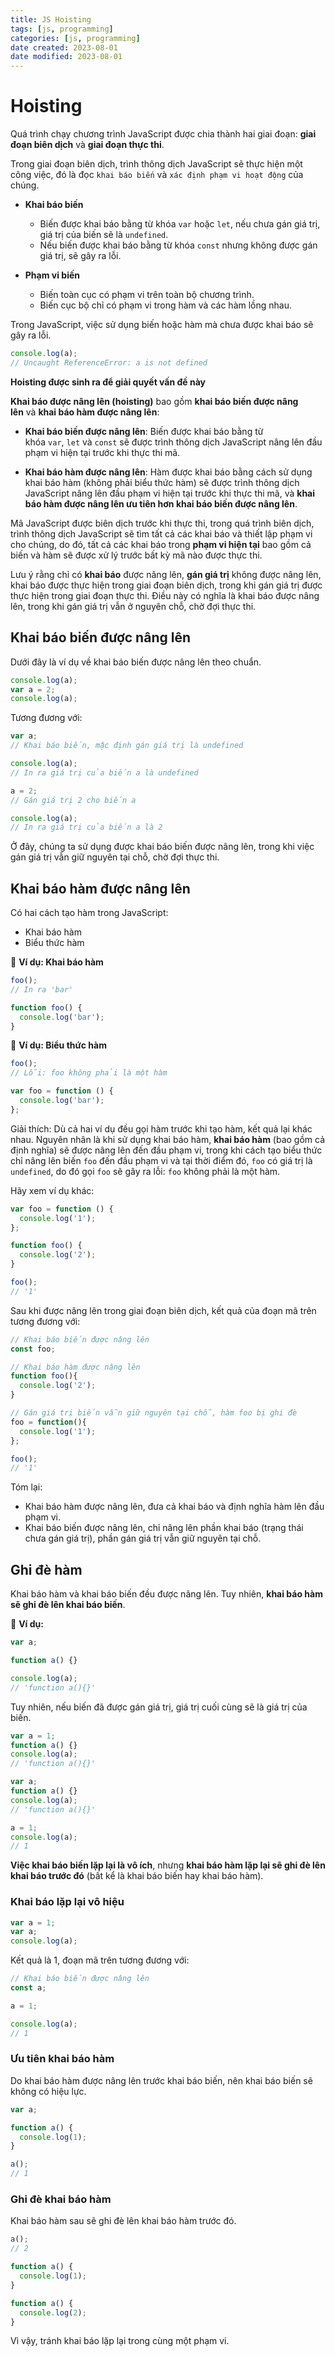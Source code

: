 ```yaml
---
title: JS Hoisting
tags: [js, programming]
categories: [js, programming]
date created: 2023-08-01
date modified: 2023-08-01
---
```


# Hoisting

Quá trình chạy chương trình JavaScript được chia thành hai giai đoạn: **giai đoạn biên dịch** và **giai đoạn thực thi**.

Trong giai đoạn biên dịch, trình thông dịch JavaScript sẽ thực hiện một công việc, đó là đọc `khai báo biến` và `xác định phạm vi hoạt động` của chúng.

- **Khai báo biến**
    
    - Biến được khai báo bằng từ khóa `var` hoặc `let`, nếu chưa gán giá trị, giá trị của biến sẽ là `undefined`.
    - Nếu biến được khai báo bằng từ khóa `const` nhưng không được gán giá trị, sẽ gây ra lỗi.
- **Phạm vi biến**
    
    - Biến toàn cục có phạm vi trên toàn bộ chương trình.
    - Biến cục bộ chỉ có phạm vi trong hàm và các hàm lồng nhau.

Trong JavaScript, việc sử dụng biến hoặc hàm mà chưa được khai báo sẽ gây ra lỗi.

```js
console.log(a);
// Uncaught ReferenceError: a is not defined
```

**Hoisting được sinh ra để giải quyết vấn đề này**

**Khai báo được nâng lên (hoisting)** bao gồm **khai báo biến được nâng lên** và **khai báo hàm được nâng lên**:

- **Khai báo biến được nâng lên**: Biến được khai báo bằng từ khóa `var`, `let` và `const` sẽ được trình thông dịch JavaScript nâng lên đầu phạm vi hiện tại trước khi thực thi mã.
    
- **Khai báo hàm được nâng lên**: Hàm được khai báo bằng cách sử dụng khai báo hàm (không phải biểu thức hàm) sẽ được trình thông dịch JavaScript nâng lên đầu phạm vi hiện tại trước khi thực thi mã, và **khai báo hàm được nâng lên ưu tiên hơn khai báo biến được nâng lên**.

Mã JavaScript được biên dịch trước khi thực thi, trong quá trình biên dịch, trình thông dịch JavaScript sẽ tìm tất cả các khai báo và thiết lập phạm vi cho chúng, do đó, tất cả các khai báo trong **phạm vi hiện tại** bao gồm cả biến và hàm sẽ được xử lý trước bất kỳ mã nào được thực thi.

Lưu ý rằng chỉ có **khai báo** được nâng lên, **gán giá trị** không được nâng lên, khai báo được thực hiện trong giai đoạn biên dịch, trong khi gán giá trị được thực hiện trong giai đoạn thực thi. Điều này có nghĩa là khai báo được nâng lên, trong khi gán giá trị vẫn ở nguyên chỗ, chờ đợi thực thi.

## Khai báo biến được nâng lên

Dưới đây là ví dụ về khai báo biến được nâng lên theo chuẩn.

```js
console.log(a);
var a = 2;
console.log(a);
```

Tương đương với:

```js
var a;
// Khai báo biến, mặc định gán giá trị là undefined

console.log(a);
// In ra giá trị của biến a là undefined

a = 2;
// Gán giá trị 2 cho biến a

console.log(a);
// In ra giá trị của biến a là 2
```

Ở đây, chúng ta sử dụng được khai báo biến được nâng lên, trong khi việc gán giá trị vẫn giữ nguyên tại chỗ, chờ đợi thực thi.

## Khai báo hàm được nâng lên

Có hai cách tạo hàm trong JavaScript:

- Khai báo hàm
- Biểu thức hàm

🌰 **Ví dụ: Khai báo hàm**

```js
foo();
// In ra 'bar'

function foo() {
  console.log('bar');
}
```

🌰 **Ví dụ: Biểu thức hàm**

```js
foo();
// Lỗi: foo không phải là một hàm

var foo = function () {
  console.log('bar');
};
```

Giải thích: Dù cả hai ví dụ đều gọi hàm trước khi tạo hàm, kết quả lại khác nhau. Nguyên nhân là khi sử dụng khai báo hàm, **khai báo hàm** (bao gồm cả định nghĩa) sẽ được nâng lên đến đầu phạm vi, trong khi cách tạo biểu thức chỉ nâng lên biến `foo` đến đầu phạm vi và tại thời điểm đó, `foo` có giá trị là `undefined`, do đó gọi `foo` sẽ gây ra lỗi: `foo` không phải là một hàm.

Hãy xem ví dụ khác:

```js
var foo = function () {
  console.log('1');
};

function foo() {
  console.log('2');
}

foo();
// '1'
```

Sau khi được nâng lên trong giai đoạn biên dịch, kết quả của đoạn mã trên tương đương với:

```js
// Khai báo biến được nâng lên
const foo;

// Khai báo hàm được nâng lên
function foo(){
  console.log('2');
}

// Gán giá trị biến vẫn giữ nguyên tại chỗ, hàm foo bị ghi đè
foo = function(){
  console.log('1');
};

foo();
// '1'
```

Tóm lại:

- Khai báo hàm được nâng lên, đưa cả khai báo và định nghĩa hàm lên đầu phạm vi.
- Khai báo biến được nâng lên, chỉ nâng lên phần khai báo (trạng thái chưa gán giá trị), phần gán giá trị vẫn giữ nguyên tại chỗ.

## Ghi đè hàm

Khai báo hàm và khai báo biến đều được nâng lên. Tuy nhiên, **khai báo hàm sẽ ghi đè lên khai báo biến**.

🌰 **Ví dụ:**

```js
var a;

function a() {}

console.log(a);
// 'function a(){}'
```

Tuy nhiên, nếu biến đã được gán giá trị, giá trị cuối cùng sẽ là giá trị của biến.

```js
var a = 1;
function a() {}
console.log(a);
// 'function a(){}'

var a;
function a() {}
console.log(a);
// 'function a(){}'

a = 1;
console.log(a);
// 1
```

**Việc khai báo biến lặp lại là vô ích**, nhưng **khai báo hàm lặp lại sẽ ghi đè lên khai báo trước đó** (bất kể là khai báo biến hay khai báo hàm).

### Khai báo lặp lại vô hiệu

```js
var a = 1;
var a;
console.log(a);
```

Kết quả là 1, đoạn mã trên tương đương với:

```js
// Khai báo biến được nâng lên
const a;

a = 1;

console.log(a);
// 1
```

### Ưu tiên khai báo hàm

Do khai báo hàm được nâng lên trước khai báo biến, nên khai báo biến sẽ không có hiệu lực.

```js
var a;

function a() {
  console.log(1);
}

a();
// 1
```

### Ghi đè khai báo hàm

Khai báo hàm sau sẽ ghi đè lên khai báo hàm trước đó.

```js
a();
// 2

function a() {
  console.log(1);
}

function a() {
  console.log(2);
}
```

Vì vậy, tránh khai báo lặp lại trong cùng một phạm vi.
